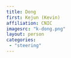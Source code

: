 ```yaml
---
title: Dong
first: Kejun (Kevin) 
affiliation: CNIC
imagesrc: "k-dong.png"
layout: person
categories:
 - "steering"
---
```


